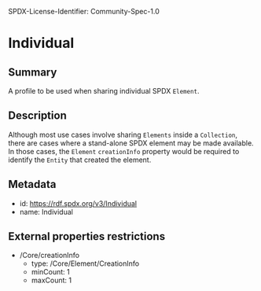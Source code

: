 SPDX-License-Identifier: Community-Spec-1.0

# Individual

## Summary

A profile to be used when sharing individual SPDX `Element`.

## Description

Although most use cases involve sharing `Elements` inside a `Collection`, there are cases where a stand-alone SPDX element may be made available.
In those cases, the `Element` `creationInfo` property would be required to identify the `Entity` that created the element.

## Metadata

- id: https://rdf.spdx.org/v3/Individual
- name: Individual

## External properties restrictions

- /Core/creationInfo
  - type: /Core/Element/CreationInfo
  - minCount: 1
  - maxCount: 1
